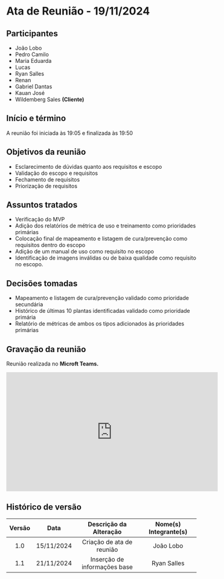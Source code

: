 # Ata de Reunião - 19/11/2024

## Participantes

- João Lobo
- Pedro Camilo
- Maria Eduarda
- Lucas
- Ryan Salles
- Renan
- Gabriel Dantas
- Kauan José
- Wildemberg Sales **(Cliente)**

## Início e término

A reunião foi iniciada às 19:05 e finalizada às 19:50

## Objetivos da reunião
- Esclarecimento de dúvidas quanto aos requisitos e escopo
- Validação do escopo e requisitos
- Fechamento de requisitos
- Priorização de requisitos
## Assuntos tratados
- Verificação do MVP
- Adição dos relatórios de métrica de uso e treinamento como prioridades primárias
- Colocação final de mapeamento e listagem de cura/prevenção como requisitos dentro do escopo
- Adição de um manual de uso como requisito no escopo
- Identificação de imagens inválidas ou de baixa qualidade como requisito no escopo.

## Decisões tomadas
- Mapeamento e listagem de cura/prevenção validado como prioridade secundária
- Histórico de últimas 10 plantas identificadas validado como prioridade primária
- Relatório de métricas de ambos os tipos adicionados às prioridades primárias

## Gravação da reunião

Reunião realizada no **Microft Teams.**

<iframe width="560" height="315" src="https://www.youtube.com/embed/wQ7-g96wuYg?si=tv5qbdRioPy0zEIL" title="YouTube video player" frameborder="0" allow="accelerometer; autoplay; clipboard-write; encrypted-media; gyroscope; picture-in-picture; web-share" referrerpolicy="strict-origin-when-cross-origin" allowfullscreen></iframe> 


## Histórico de versão

| Versão |    Data    |  Descrição da Alteração      | Nome(s) Integrante(s) |
| :----: | :--------: | :-----------------------:    | :-------------------: |
|  1.0   | 15/11/2024 | Criação de ata de reunião    |       João Lobo       |
|  1.1   | 21/11/2024 | Inserção de informações base |       Ryan Salles     |
